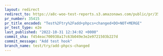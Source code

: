 ```yaml
---
layout: redirect
redirect_to: https://a8c-woo-test-reports.s3.amazonaws.com/public/pr/35415/e2e/index.html
pr_number: 35415
pr_title_encoded: "Test%2Ftry%2Fadd+phpcs+changed+DO+NOT+MERGE"
pr_test_type: e2e
last_published: "2022-10-31 12:34:02 +0000"
commit_sha: f454eac700938a17c63b049e3e2e9721503b227d
commit_message: "Add test hook"
branch_name: test/try/add-phpcs-changed
---
```

